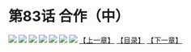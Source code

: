 # 第83话 合作（中）
![](https://mhpic.xiaomingtaiji.net/comic/D/斗破苍穹拆分版/83话/1.jpg-zymk.middle.webp)
![](https://mhpic.xiaomingtaiji.net/comic/D/斗破苍穹拆分版/83话/2.jpg-zymk.middle.webp)
![](https://mhpic.xiaomingtaiji.net/comic/D/斗破苍穹拆分版/83话/3.jpg-zymk.middle.webp)
![](https://mhpic.xiaomingtaiji.net/comic/D/斗破苍穹拆分版/83话/4.jpg-zymk.middle.webp)
![](https://mhpic.xiaomingtaiji.net/comic/D/斗破苍穹拆分版/83话/5.jpg-zymk.middle.webp)
![](https://mhpic.xiaomingtaiji.net/comic/D/斗破苍穹拆分版/83话/6.jpg-zymk.middle.webp)
![](https://mhpic.xiaomingtaiji.net/comic/D/斗破苍穹拆分版/83话/7.jpg-zymk.middle.webp)
[【上一章】](./82.md)
[【目录】](./README.md)
[【下一章】](./84.md)
